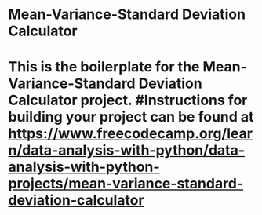 # Mean-Variance-Standard Deviation Calculator

# This is the boilerplate for the Mean-Variance-Standard Deviation Calculator project. #Instructions for building your project can be found at https://www.freecodecamp.org/learn/data-analysis-with-python/data-analysis-with-python-projects/mean-variance-standard-deviation-calculator
